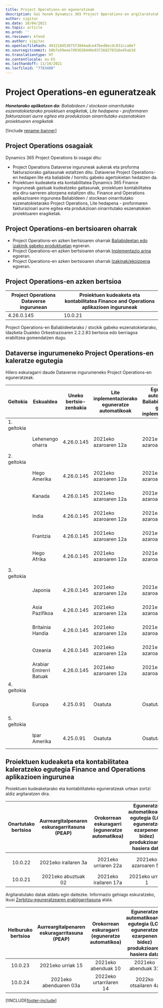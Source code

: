 ```yaml
---
title: Project Operations-en eguneratzeak
description: Gai honek Dynamics 365 Project Operations-en argitaratutako bertsioei buruzko informazioa eskaintzen du.
author: sigitac
ms.date: 10/04/2021
ms.topic: article
ms.prod: ''
ms.reviewer: kfend
ms.author: sigitac
ms.openlocfilehash: 493218d53075f3044adce47bed8ecdc031cca8e7
ms.sourcegitcommit: b8b7a59eee7d93638446e93726d270316e45ab3d
ms.translationtype: HT
ms.contentlocale: eu-ES
ms.lasthandoff: 11/10/2021
ms.locfileid: "7783408"
---
```

# <a name="project-operations-updates"></a>Project Operations-en eguneratzeak

_**Honetarako aplikatzen da:** Baliabideen / stockean oinarritutako eszenatokietarako proiektuen eragiketak, Lite hedapena - proformaren fakturazioari aurre egitea eta produkzioan oinarritutako eszenatokien proiektuaren eragiketak_

[!include [rename-banner](~/includes/cc-data-platform-banner.md)]

## <a name="project-operations-components"></a>Project Operations osagaiak

Dynamics 365 Project Operations bi osagai ditu:

- Project Operations Dataverse inguruneak aukerak eta proforma fakturaziorako gaitasunak estaltzen ditu. Dataverse Project Operations-en hedapen lite eta baliabide / hornitu gabeko agertokietan hedatzen da.
- Proiektuen kudeaketa eta kontabilitatea Dynamics 365 Finance inguruneak gastuak kudeatzeko gaitasunak, proiektuen kontabilitatea eta diru-sarreren aitorpena estaltzen ditu. Finance and Operations aplikazioaren ingurunea Baliabideen / stockean oinarritutako eszenatokietarako Project Operations, Lite hedapena - proformaren fakturazioari aurre egitea eta produkzioan oinarritutako eszenatokien proiektuaren eragiketak.

## <a name="project-operations-release-notes"></a>Project Operations-en bertsioaren oharrak
- Project Operations-en azken bertsioaren oharrak [Baliabideetan edo izakinik gabeko produktuetan](whats-new-oct-2021-resource-based.md) egoeran.
- Project Operations-en azken bertsioaren oharrak [Inplementazio arina](../pro/whats-new/whats-new-oct-2021-lite.md) egoeran.
- Project Operations-en azken bertsioaren oharrak [Izakinak/ekoizpena](../prod-pma/whats-new/whats-new-jul-2021-stocked.md) egoeran.

## <a name="project-operations-latest-version"></a>Project Operations-en azken bertsioa

| Project Operations Dataverse ingurunean | Proiektuen kudeaketa eta kontabilitatea Finance and Operations aplikazioen inguruneak | 
| --- | --- |
| 4.26.0.145 | 10.0.21 |

Project Operations-en Baliabideetarako / stockik gabeko eszenatokietarako, Idazketa Dualeko Orkestrazioaren 2.2.2.83 bertsioa edo berriagoa erabiltzea gomendatzen dugu.

## <a name="release-schedule-for-project-operations-on-dataverse-environment"></a>Dataverse ingurumeneko Project Operations-en kaleratze egutegia

Hilero eskuragarri daude Dataverse ingurumeneko Project Operations-en eguneratzeak. 

| Geltokia | Eskualdea | Uneko bertsio-zenbakia | Lite inplementaziorako eguneratze automatikoak | Eguneratze automatikoak Baliabidea/hornitu gabeko inplementaziorako | Hurrengo bertsio-zenbakia | Hurrengo bertsioa orokorrean eskuragarri |
|-----------|-----------------------|-----------------|--------------------|---------------------|---------------------|---------------------|
| 1. geltokia |   &nbsp;              |    &nbsp;       | &nbsp;             |      &nbsp;         |      &nbsp;         |      &nbsp;         |
|   &nbsp;  | Lehenengo oharra         |  4.26.0.145     | 2021eko azaroaren 12a  | 2021eko azaroaren 19a   | TBD                 | 2021eko abenduaren 03a   |
| 2. geltokia |   &nbsp;              |    &nbsp;       | &nbsp;             |      &nbsp;         |      &nbsp;         |      &nbsp;         |
|   &nbsp;  | Hego Amerika         |  4.26.0.145     | 2021eko azaroaren 12a  | 2021eko azaroaren 19a   | TBD                 | 2021eko abenduaren 03a   |
|   &nbsp;  | Kanada                |  4.26.0.145     | 2021eko azaroaren 12a  | 2021eko azaroaren 19a   | TBD                 | 2021eko abenduaren 03a   |
|   &nbsp;  | India                 |  4.26.0.145     | 2021eko azaroaren 12a  | 2021eko azaroaren 19a   | TBD                 | 2021eko abenduaren 03a   |
|   &nbsp;  | Frantzia                |  4.26.0.145     | 2021eko azaroaren 12a  | 2021eko azaroaren 19a   | TBD                 | 2021eko abenduaren 03a   |
|   &nbsp;  | Hego Afrika          |  4.26.0.145     | 2021eko azaroaren 12a  | 2021eko azaroaren 19a   | TBD                 | 2021eko abenduaren 03a   |
| 3. geltokia |      &nbsp;           |     &nbsp;      |     &nbsp;         |      &nbsp;         |      &nbsp;         |      &nbsp;         |
|   &nbsp;  | Japonia                 |  4.26.0.145     | 2021eko azaroaren 12a  | 2021eko azaroaren 19a   | TBD                 | 2021eko abenduak 10   |
|   &nbsp;  | Asia Pazifikoa          |  4.26.0.145     | 2021eko azaroaren 12a  | 2021eko azaroaren 19a   | TBD                 | 2021eko abenduak 10   |
|   &nbsp;  | Britainia Handia         |  4.26.0.145     | 2021eko azaroaren 12a  | 2021eko azaroaren 19a   | TBD                 | 2021eko abenduak 10   |
|   &nbsp;  | Ozeania               |  4.26.0.145     | 2021eko azaroaren 12a  | 2021eko azaroaren 19a   | TBD                 | 2021eko abenduak 10   |
|   &nbsp;  | Arabiar Emirerri Batuak  |  4.26.0.145     | 2021eko azaroaren 12a  | 2021eko azaroaren 19a   | TBD                 | 2021eko abenduak 10   |
| 4. geltokia |     &nbsp;            |     &nbsp;      |     &nbsp;         |      &nbsp;         |      &nbsp;         |      &nbsp;         |
|   &nbsp;  | Europa                |  4.25.0.91      | Osatuta           | Osatuta            | 4.26.0.145          | 2021eko azaroaren 12a   |
| 5. geltokia |     &nbsp;            |     &nbsp;      |     &nbsp;         |      &nbsp;         |      &nbsp;         |      &nbsp;         |
|   &nbsp;  | Ipar Amerika         |  4.25.0.91      | Osatuta           | Osatuta            | 4.26.0.145          | 2021eko azaroaren 19a   |


## <a name="release-schedule-for-project-management-and-accounting-in-the-finance-and-operations-apps-environment"></a>Proiektuen kudeaketa eta kontabilitatea kaleratzeko egutegia Finance and Operations aplikazioen ingurunea

Proiektuen kudeaketarako eta kontabilitateko eguneratzeak urtean zortzi aldiz argitaratzen dira.

|Onartutako bertsioa| Aurreargitalpenaren eskuragarritasuna (PEAP) | Orokorrean eskuragarri (eguneratze automatikoa) | Eguneratze automatikoaren egutegia (LCS eguneratze ezarpenen bidez) produkzioaren hasiera data |   Zerbitzuaren amaiera   |
|:---------------:|:---------------------------:|:---------------------------------:|:--------------------------------------------------------------------:|:------------------:|
|     10.0.22     |      2021eko irailaren 3a      |        2021eko urriaren 22a           |                          2021eko azaroaren 5a                            | 2022eko urtarrilaren 14   |
|    10.0.21      |         2021eko abuztuak 02     |           2021eko irailaren 17a      |                             2021eko urriak 1                          |  2021eko abenduak 10 |


Argitaratutako datak aldatu egin daitezke. Informazio gehiago eskuratzeko, ikusi [Zerbitzu-eguneratzearen erabilgarritasuna](/dynamics365/fin-ops-core/fin-ops/get-started/public-preview-releases?toc=%2fdynamics365%2ffinance%2ftoc.json) atala.

|Helburuko bertsioa | Aurreargitalpenaren eskuragarritasuna (PEAP) | Orokorrean eskuragarri (eguneratze automatikoa) | Eguneratze automatikoaren egutegia (LCS eguneratze ezarpenen bidez) produkzioaren hasiera data |   Zerbitzuaren amaiera   |
|:---------------:|:---------------------------:|:---------------------------------:|:--------------------------------------------------------------------:|:------------------:|
|     10.0.23     |      2021eko urriak 15       |        2021eko abenduak 10          |                          2021eko abenduak 31                           | 2022ko martxoak 18     |
|     10.0.24     |      2021eko abenduaren 03a       |        2022eko urtarrilaren 14           |                          2022ko otsailaren 4a                            | 2022ko apirilaren 15a     |

[!INCLUDE[footer-include](../includes/footer-banner.md)]

